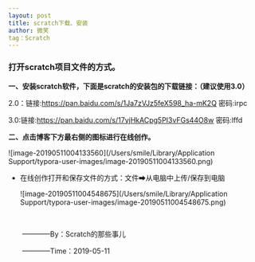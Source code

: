 ```yaml
---
layout: post
title: scratch下载、安装
author: 微笑
tag：Scratch
---
```


### 打开scratch项目文件的方式。

**一、安装scratch软件，下面是scratch的安装包的下载链接：（建议使用3.0）**

2.0：链接:https://pan.baidu.com/s/1Ja7zVJz5feX598_ha-mK2Q  密码:irpc

3.0:链接:https://pan.baidu.com/s/17yjHkACpg5PI3vFGs44O8w  密码:lffd



**二、点击博客下方最右侧的图标进行在线创作。**

![image-20190511004133560](/Users/smile/Library/Application Support/typora-user-images/image-20190511004133560.png)

- 在线创作打开和保存文件的方式：文件➡从电脑中上传/保存到电脑

  ![image-20190511004548675](/Users/smile/Library/Application Support/typora-user-images/image-20190511004548675.png) 				 	     

  ​								

  ​										————By：Scratch的那些事儿

  ​										————Time：2019-05-11
